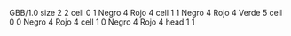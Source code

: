 <gs-board without-header> GBB/1.0
size 2 2
cell 0 1 Negro 4 Rojo 4 
cell 1 1 Negro 4 Rojo 4 Verde 5
cell 0 0 Negro 4 Rojo 4 
cell 1 0 Negro 4 Rojo 4 
head 1 1 </gs-board>